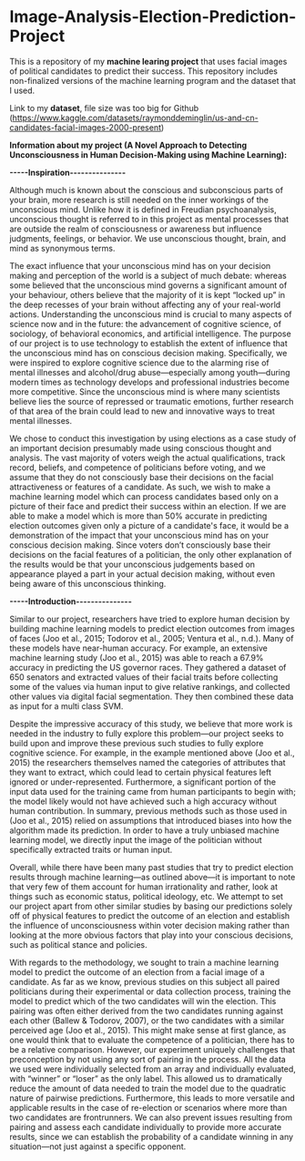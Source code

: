 # Image-Analysis-Election-Prediction-Project
This is a repository of my **machine learing project** that uses facial images of political candidates to predict their success. This repository includes non-finalized versions of the machine learning program and the dataset that I used.

Link to my **dataset**, file size was too big for Github (https://www.kaggle.com/datasets/raymonddeminglin/us-and-cn-candidates-facial-images-2000-present)

**Information about my project (A Novel Approach to Detecting Unconsciousness in Human Decision-Making using Machine Learning):**


**-----Inspiration---------------**

Although much is known about the conscious and subconscious parts of your brain, more research is still needed on the inner workings of the unconscious mind. Unlike how it is defined in Freudian psychoanalysis, unconscious thought is referred to in this project as mental processes that are outside the realm of consciousness or awareness but influence judgments, feelings, or behavior. We use unconscious thought, brain, and mind as synonymous terms.

The exact influence that your unconscious mind has on your decision making and perception of the world is a subject of much debate: whereas some believed that the unconscious mind governs a significant amount of your behaviour, others believe that the majority of it is kept “locked up” in the deep recesses of your brain without affecting any of your real-world actions. Understanding the unconscious mind is crucial to many aspects of science now and in the future: the advancement of cognitive science, of sociology, of behavioral economics, and artificial intelligence. The purpose of our project is to use technology to establish the extent of influence that the unconscious mind has on conscious decision making. Specifically, we were inspired to explore cognitive science due to the alarming rise of mental illnesses and alcohol/drug abuse—especially among youth—during modern times as technology develops and professional industries become more competitive. Since the unconscious mind is where many scientists believe lies the source of repressed or traumatic emotions, further research of that area of the brain could lead to new and innovative ways to treat mental illnesses.

We chose to conduct this investigation by using elections as a case study of an important decision presumably made using conscious thought and analysis. The vast majority of voters weigh the actual qualifications, track record, beliefs, and competence of politicians before voting, and we assume that they do not consciously base their decisions on the facial attractiveness or features of a candidate. As such, we wish to make a machine learning model which can process candidates based only on a picture of their face and predict their success within an election. If we are able to make a model which is more than 50% accurate in predicting election outcomes given only a picture of a candidate's face, it would be a demonstration of the impact that your unconscious mind has on your conscious decision making. Since voters don’t consciously base their decisions on the facial features of a politician, the only other explanation of the results would be that your unconscious judgements based on appearance played a part in your actual decision making, without even being aware of this unconscious thinking.


**-----Introduction---------------**

Similar to our project, researchers have tried to explore human decision by building machine learning models to predict election outcomes from images of faces (Joo et al., 2015; Todorov et al., 2005; Ventura et al., n.d.). Many of these models have near-human accuracy. For example, an extensive machine learning study (Joo et al., 2015) was able to reach a 67.9% accuracy in predicting the US governor races. They gathered a dataset of 650 senators and extracted values of their facial traits before collecting some of the values via human input to give relative rankings, and collected other values via digital facial segmentation. They then combined these data as input for a multi class SVM.

Despite the impressive accuracy of this study, we believe that more work is needed in the industry to fully explore this problem—our project seeks to build upon and improve these previous such studies to fully explore cognitive science. For example, in the example mentioned above (Joo et al., 2015) the researchers themselves named the categories of attributes that they want to extract, which could lead to certain physical features left ignored or under-represented. Furthermore, a significant portion of the input data used for the training came from human participants to begin with; the model likely would not have achieved such a high accuracy without human contribution. In summary, previous methods such as those used in (Joo et al., 2015) relied on assumptions that introduced biases into how the algorithm made its prediction. In order to have a truly unbiased machine learning model, we directly input the image of the politician without specifically extracted traits or human input.

Overall, while there have been many past studies that try to predict election results through machine learning—as outlined above—it is important to note that very few of them account for human irrationality and rather, look at things such as economic status, political ideology, etc. We attempt to set our project apart from other similar studies by basing our predictions solely off of physical features to predict the outcome of an election and establish the influence of unconsciousness within voter decision making rather than looking at the more obvious factors that play into your conscious decisions, such as political stance and policies.

With regards to the methodology, we sought to train a machine learning model to predict the outcome of an election from a facial image of a candidate. As far as we know, previous studies on this subject all paired politicians during their experimental or data collection process, training the model to predict which of the two candidates will win the election. This pairing was often either derived from the two candidates running against each other (Ballew & Todorov, 2007), or the two candidates with a similar perceived age (Joo et al., 2015). This might make sense at first glance, as one would think that to evaluate the competence of a politician, there has to be a relative comparison. However, our experiment uniquely challenges that preconception by not using any sort of pairing in the process. All the data we used were individually selected from an array and individually evaluated, with “winner” or “loser” as the only label. This allowed us to dramatically reduce the amount of data needed to train the model due to the quadratic nature of pairwise predictions. Furthermore, this leads to more versatile and applicable results in the case of re-election or scenarios where more than two candidates are frontrunners. We can also prevent issues resulting from pairing and assess each candidate individually to provide more accurate results, since we can establish the probability of a candidate winning in any situation—not just against a specific opponent.

